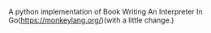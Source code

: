 A python implementation of Book Writing An Interpreter In Go(https://monkeylang.org/)(with a little change.)
